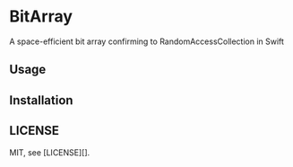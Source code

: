 # BitArray

A space-efficient bit array confirming to RandomAccessCollection in Swift

## Usage

## Installation

## LICENSE

MIT, see [LICENSE][].
